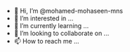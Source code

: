 - 👋 Hi, I’m @mohamed-mohaseen-mns
- 👀 I’m interested in ...
- 🌱 I’m currently learning ...
- 💞️ I’m looking to collaborate on ...
- 📫 How to reach me ...

<!---
mohamed-mohaseen-mns/mohamed-mohaseen-mns is a ✨ special ✨ repository because its `README.md` (this file) appears on your GitHub profile.
You can click the Preview link to take a look at your changes.
--->
